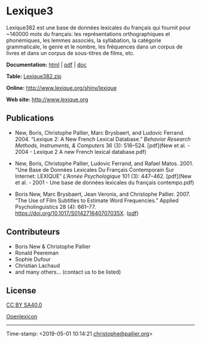 # Lexique3 #

Lexique382 est une base de données lexicales du français qui fournit pour ~140000 mots du français: les représentations orthographiques et phonémiques, les lemmes associés, la syllabation, la catégorie grammaticale, le genre et le nombre, les fréquences dans un corpus de livres et dans un corpus de sous-titres de films, etc. 

**Documentation:** [html](Manuel_Lexique3.html) | [pdf](Manuel_Lexique3.pdf) | [doc](Manuel_Lexique3.doc)

**Table:** [Lexique382.zip](http://www.lexique.org/databases/Lexique382/Lexique382.zip)

**Online:** <http://www.lexique.org/shiny/lexique>

**Web site:** <http://www.lexique.org>


## Publications ##

* New, Boris, Christophe Pallier, Marc Brysbaert, and Ludovic Ferrand. 2004. “Lexique 2: A New French Lexical Database.” _Behavior Research Methods, Instruments, & Computers_ 36 (3): 516–524. [pdf](New et al. - 2004 - Lexique 2 A new French lexical database.pdf)


* New, Boris, Christophe Pallier, Ludovic Ferrand, and Rafael Matos. 2001. “Une Base de Données Lexicales Du Français Contemporain Sur Internet: LEXIQUE” _L’Année Psychologique_ 101 (3): 447–462. [pdf](New et al. - 2001 - Une base de données lexicales du français contempo.pdf)

* Boris New, Marc Brysbaert, Jean Veronis, and Christophe Pallier. 2007. “The Use of Film Subtitles to Estimate Word Frequencies.” Applied Psycholinguistics 28 (4): 661–77. https://doi.org/10.1017/S014271640707035X. ([pdf](New.Brysbaert.Veronis.Pallier.2007.APU.pdf))



## Contributeurs ##

- Boris New & Christophe Pallier
- Ronald Peereman
- Sophie Dufour
- Christian Lachaud
- and many others... (contact us to be listed)

## License ##

[CC BY SA40.0](LICENSE-CC-BY-SA4.0.txt)

[Openlexicon](http://chrplr.github.io/openlexicon)

---
Time-stamp: <2019-05-01 10:14:21 christophe@pallier.org>
